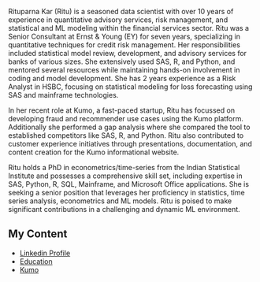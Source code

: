 Rituparna Kar (Ritu) is a seasoned data scientist with over 10 years of experience in quantitative advisory services, risk management, and statistical and ML modeling within the financial services sector. Ritu was a Senior Consultant at Ernst & Young (EY) for seven years, specializing in quantitative techniques for credit risk management. Her responsibilities included statistical model review, development, and advisory services for banks of various sizes. She extensively used SAS, R, and Python, and mentored several resources while maintaining hands-on involvement in coding and model development. She has 2 years experience as a Risk Analyst in HSBC, focusing on statistical modeling for loss forecasting using SAS and mainframe technologies.

In her recent role at Kumo, a fast-paced startup, Ritu has focussed on developing fraud and recommender use cases using the Kumo platform. Additionally she performed a gap analysis where she compared the tool to established competitors like SAS, R, and Python. Ritu also contributed to customer experience initiatives through presentations, documentation, and content creation for the Kumo informational website.

Ritu holds a PhD in econometrics/time-series from the Indian Statistical Institute and possesses a comprehensive skill set, including expertise in SAS, Python, R, SQL, Mainframe, and Microsoft Office applications. She is seeking a senior position that leverages her proficiency in statistics, time series analysis, econometrics and ML models. Ritu is poised to make significant contributions in a challenging and dynamic ML environment.

## My Content
* [Linkedin Profile](https://www.linkedin.com/in/rituparna-kar-712ab28/)
* [Education](https://www.isical.ac.in/)
* [Kumo](https://docs.kumo.ai/)
